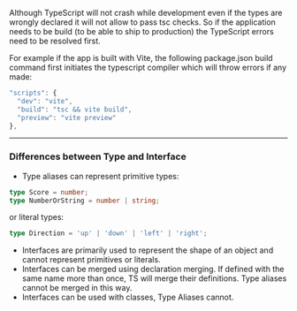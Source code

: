 Although TypeScript will not crash while development even if the types are wrongly declared it will not allow to pass tsc checks. So if the application needs to be build (to be able to ship to production) the TypeScript errors need to be resolved first.

For example if the app is built with Vite, the following package.json build command first initiates the typescript compiler which will throw errors if any made:

```ts
"scripts": {  
  "dev": "vite",  
  "build": "tsc && vite build",  
  "preview": "vite preview"  
},
```

---

### Differences between Type and Interface

- Type aliases can represent primitive types:
```ts
type Score = number;
type NumberOrString = number | string;
```

or literal types:
```ts
type Direction = 'up' | 'down' | 'left' | 'right';
```

- Interfaces are primarily used to represent the shape of an object and cannot represent primitives or literals.
- Interfaces can be merged using declaration merging. If defined with the same name more than once, TS will merge their definitions. Type aliases cannot be merged in this way.
- Interfaces can be used with classes, Type Aliases cannot.


